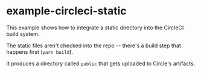 # example-circleci-static

This example shows how to integrate a static directory into the CircleCI build system. 

The static files aren't checked into the repo -- there's a build step that happens first (`yarn build`).

It produces a directory called `public` that gets uploaded to Circle's artifacts. 

